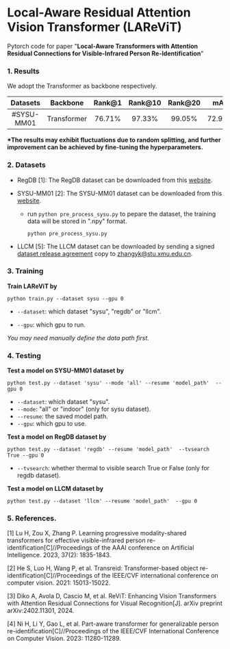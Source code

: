 # Local-Aware Residual Attention Vision Transformer (LAReViT)
Pytorch code for paper "**Local-Aware Transformers with Attention Residual Connections for Visible-Infrared Person Re-Identification**"

### 1. Results
We adopt the Transformer as backbone respectively.

|   Datasets   | Backbone | Rank@1  | Rank@10| Rank@20  | mAP     |  mINP |  Model |  - |
|:-------:|:---:|:-------:|:-------:|:-------:|:-------:|:-------:|:-------:|:-------:|
|#SYSU-MM01  | Transformer  |  76.71% |  97.33% | 99.05% | 72.95% | 60.18% |[GoogleDrive](https://drive.google.com/file/d/1oR6o6TnNCCfEEdgOu08n4NmSt0DN8SoK/view?usp=sharing)|[Baidu Netdisk](https://pan.baidu.com/s/1r2UwL95RtvFgZ_RUCSPLEw?pwd=0508)|

**\*The results may exhibit fluctuations due to random splitting, and further improvement can be achieved by fine-tuning the hyperparameters.**

### 2. Datasets

- RegDB [1]: The RegDB dataset can be downloaded from this [website](http://dm.dongguk.edu/link.html).

- SYSU-MM01 [2]: The SYSU-MM01 dataset can be downloaded from this [website](http://isee.sysu.edu.cn/project/RGBIRReID.htm).

  - run `python pre_process_sysu.py` to pepare the dataset, the training data will be stored in ".npy" format.

    ```
    python pre_process_sysu.py
    ```

- LLCM [5]: The LLCM dataset can be downloaded by sending a signed [dataset release agreement](https://github.com/ZYK100/LLCM/blob/main/Agreement/LLCM%20DATASET%20RELEASE%20AGREEMENT.pdf) copy to zhangyk@stu.xmu.edu.cn. 


### 3. Training


**Train LAReViT by**

```
python train.py --dataset sysu --gpu 0
```
- `--dataset`: which dataset "sysu", "regdb" or "llcm".

- `--gpu`: which gpu to run.

*You may need manually define the data path first.*



### 4. Testing

**Test a model on SYSU-MM01 dataset by**

```
python test.py --dataset 'sysu' --mode 'all' --resume 'model_path'  --gpu 0
```
  - `--dataset`: which dataset "sysu".
  - `--mode`: "all" or "indoor"  (only for sysu dataset).
  - `--resume`: the saved model path.
  - `--gpu`: which gpu to use.



**Test a model on RegDB dataset by**

```
python test.py --dataset 'regdb' --resume 'model_path'  --tvsearch True --gpu 0
```

  - `--tvsearch`:  whether thermal to visible search  True or False (only for regdb dataset).


**Test a model on LLCM dataset by**

```
python test.py --dataset 'llcm' --resume 'model_path'  --gpu 0
```


###  5. References.

[1] Lu H, Zou X, Zhang P. Learning progressive modality-shared transformers for effective visible-infrared person re-identification[C]//Proceedings of the AAAI conference on Artificial Intelligence. 2023, 37(2): 1835-1843.

[2] He S, Luo H, Wang P, et al. Transreid: Transformer-based object re-identification[C]//Proceedings of the IEEE/CVF international conference on computer vision. 2021: 15013-15022.

[3] Diko A, Avola D, Cascio M, et al. ReViT: Enhancing Vision Transformers with Attention Residual Connections for Visual Recognition[J]. arXiv preprint arXiv:2402.11301, 2024.

[4] Ni H, Li Y, Gao L, et al. Part-aware transformer for generalizable person re-identification[C]//Proceedings of the IEEE/CVF International Conference on Computer Vision. 2023: 11280-11289.


